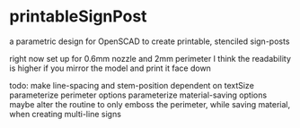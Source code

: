 # printableSignPost
a parametric design for OpenSCAD to create printable, stenciled sign-posts

right now set up for 0.6mm nozzle and 2mm perimeter
I think the readability is higher if you mirror the model and print it face down

todo:   make line-spacing and stem-position dependent on textSize
        parameterize perimeter options
        parameterize material-saving options
        maybe alter the routine to only emboss the perimeter, while saving material, when creating multi-line signs